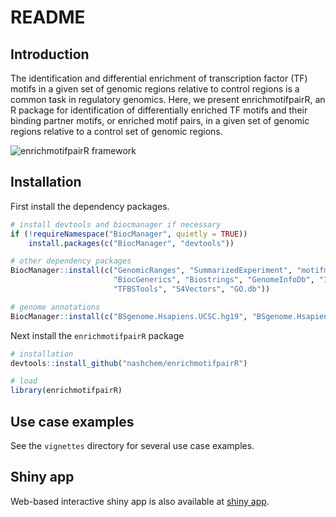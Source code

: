 README
================

## Introduction

The identification and differential enrichment of transcription factor
(TF) motifs in a given set of genomic regions relative to control
regions is a common task in regulatory genomics. Here, we present
enrichmotifpairR, an R package for identification of differentially
enriched TF motifs and their binding partner motifs, or enriched motif
pairs, in a given set of genomic regions relative to a control set of
genomic regions.

![enrichmotifpairR framework](supple_Figure1.png)

## Installation

First install the dependency packages.

``` r
# install devtools and biocmanager if necessary
if (!requireNamespace("BiocManager", quietly = TRUE))
    install.packages(c("BiocManager", "devtools"))

# other dependency packages
BiocManager::install(c("GenomicRanges", "SummarizedExperiment", "motifmatchr", 
                       "BiocGenerics", "Biostrings", "GenomeInfoDb", "IRanges",
                       "TFBSTools", "S4Vectors", "GO.db"))

# genome annotations
BiocManager::install(c("BSgenome.Hsapiens.UCSC.hg19", "BSgenome.Hsapiens.UCSC.hg38"))


```

Next install the `enrichmotifpairR` package

``` r
# installation
devtools::install_github("nashchem/enrichmotifpairR")

# load
library(enrichmotifpairR)
```

## Use case examples

See the `vignettes` directory for several use case examples.


## Shiny app
Web-based interactive shiny app is also available at [shiny app](https://hawkinslab.shinyapps.io/EnrichMotifPair/).


